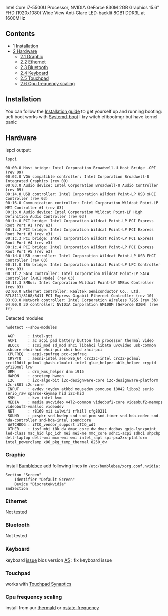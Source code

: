 Intel Core i7-5500U Processor, NVIDIA GeForce 830M 2GB Graphics 15.6" FHD (1920x1080) Wide View Anti-Glare LED-backlit 8GB1 DDR3L at 1600MHz

## Contents

*   [1 Installation](#Installation)
*   [2 Hardware](#Hardware)
    *   [2.1 Graphic](#Graphic)
    *   [2.2 Ethernet](#Ethernet)
    *   [2.3 Bluetooth](#Bluetooth)
    *   [2.4 Keyboard](#Keyboard)
    *   [2.5 Touchpad](#Touchpad)
    *   [2.6 Cpu frequency scaling](#Cpu_frequency_scaling)

## Installation

You can follow the [Installation guide](/index.php/Installation_guide "Installation guide") to get yourself up and running
booting: uefi boot works with [Systemd-boot](/index.php/Systemd-boot "Systemd-boot")
I try witch efibootmgr but have kernel panic

## Hardware

lspci output:

 `lspci` 
```
00:00.0 Host bridge: Intel Corporation Broadwell-U Host Bridge -OPI (rev 09)
00:02.0 VGA compatible controller: Intel Corporation Broadwell-U Integrated Graphics (rev 09)
00:03.0 Audio device: Intel Corporation Broadwell-U Audio Controller (rev 09)
00:14.0 USB controller: Intel Corporation Wildcat Point-LP USB xHCI Controller (rev 03)
00:16.0 Communication controller: Intel Corporation Wildcat Point-LP MEI Controller #1 (rev 03)
00:1b.0 Audio device: Intel Corporation Wildcat Point-LP High Definition Audio Controller (rev 03)
00:1c.0 PCI bridge: Intel Corporation Wildcat Point-LP PCI Express Root Port #1 (rev e3)
00:1c.2 PCI bridge: Intel Corporation Wildcat Point-LP PCI Express Root Port #3 (rev e3)
00:1c.3 PCI bridge: Intel Corporation Wildcat Point-LP PCI Express Root Port #4 (rev e3)
00:1c.4 PCI bridge: Intel Corporation Wildcat Point-LP PCI Express Root Port #5 (rev e3)
00:1d.0 USB controller: Intel Corporation Wildcat Point-LP USB EHCI Controller (rev 03)
00:1f.0 ISA bridge: Intel Corporation Wildcat Point-LP LPC Controller (rev 03)
00:1f.2 SATA controller: Intel Corporation Wildcat Point-LP SATA Controller [AHCI Mode] (rev 03)
00:1f.3 SMBus: Intel Corporation Wildcat Point-LP SMBus Controller (rev 03)
02:00.0 Ethernet controller: Realtek Semiconductor Co., Ltd. RTL8111/8168/8411 PCI Express Gigabit Ethernet Controller (rev 10)
03:00.0 Network controller: Intel Corporation Wireless 7265 (rev 3b)
04:00.0 3D controller: NVIDIA Corporation GM108M [GeForce 830M] (rev ff)

```

Detected modules

 `hwdetect --show-modules` 
```
 AGP      : intel-gtt 
 ACPI     : ac acpi_pad battery button fan processor thermal video 
 BLOCK    : scsi_mod sd_mod ahci libahci libata uvcvideo usb-common usbcore ehci-hcd ehci-pci xhci-hcd xhci-pci 
 CPUFREQ  : acpi-cpufreq pcc-cpufreq 
 CRYPTO   : aesni-intel aes-x86_64 crc32c-intel crc32-pclmul crct10dif-pclmul ghash-clmulni-intel glue_helper ablk_helper cryptd gf128mul lrw 
 DRM      : drm_kms_helper drm i915 
 HWMON    : coretemp hwmon 
 I2C      : i2c-algo-bit i2c-designware-core i2c-designware-platform i2c-i801 i2c-core 
 INPUT    : evdev joydev atkbd mousedev psmouse i8042 libps2 serio serio_raw sparse-keymap hid i2c-hid 
 KVM      : kvm-intel kvm 
 MEDIA    : media uvcvideo v4l2-common videobuf2-core videobuf2-memops videobuf2-vmalloc videodev 
 NET      : r8169 mii iwlwifi rfkill cfg80211 
 SOUND    : pcspkr snd-hwdep snd snd-pcm snd-timer snd-hda-codec snd-hda-controller snd-hda-intel soundcore 
 WATCHDOG : iTCO_vendor_support iTCO_wdt 
 OTHER    : iosf_mbi i8k dw_dmac_core dw_dmac dcdbas gpio-lynxpoint led-class mac_hid lpc_ich mei mei-me mmc_core sdhci-acpi sdhci shpchp dell-laptop dell-wmi mxm-wmi wmi intel_rapl spi-pxa2xx-platform intel_powerclamp x86_pkg_temp_thermal 8250_dw 

```

### Graphic

Install [Bumblebee](/index.php/Bumblebee "Bumblebee")
add following lines in `/etc/bumblebee/xorg.conf.nvidia` :

```
Section "Screen"
    Identifier "Default Screen"
    Device "DiscreteNvidia"
EndSection

```

### Ethernet

Not tested

### Bluetooth

Not tested

### Keyboard

keyboard [issue](http://en.community.dell.com/support-forums/laptop/f/3518/t/19593360?pi239031352=1)
bios version [A5](http://downloads.dell.com/FOLDER02951247M/1/3550A05.exe) : fix keyboard issue

### Touchpad

works with [Touchpad Synaptics](/index.php/Touchpad_Synaptics "Touchpad Synaptics")

### Cpu frequency scaling

install from aur [thermald](https://www.archlinux.org/packages/?name=thermald) or [pstate-frequency](https://aur.archlinux.org/packages/pstate-frequency/)